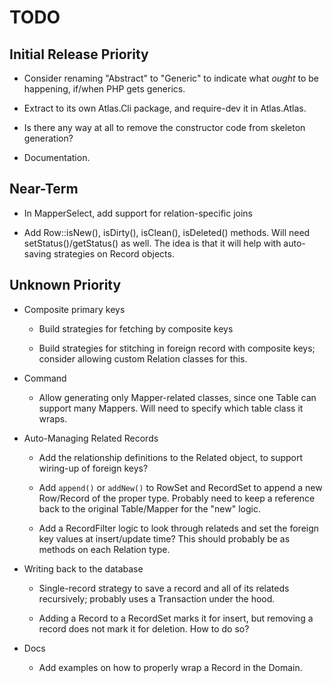 # TODO

## Initial Release Priority

- Consider renaming "Abstract" to "Generic" to indicate what *ought* to be happening, if/when PHP gets generics.

- Extract to its own Atlas.Cli package, and require-dev it in Atlas.Atlas.

- Is there any way at all to remove the constructor code from skeleton generation?

- Documentation.

## Near-Term

- In MapperSelect, add support for relation-specific joins

- Add Row::isNew(), isDirty(), isClean(), isDeleted() methods. Will need setStatus()/getStatus() as well. The idea is that it will help with auto-saving strategies on Record objects.

## Unknown Priority

- Composite primary keys

    - Build strategies for fetching by composite keys

    - Build strategies for stitching in foreign record with composite keys; consider allowing custom Relation classes for this.

- Command

    - Allow generating only Mapper-related classes, since one Table can support many Mappers. Will need to specify which table class it wraps.

- Auto-Managing Related Records

    - Add the relationship definitions to the Related object, to support wiring-up of foreign keys?

    - Add `append()` or `addNew()` to RowSet and RecordSet to append a new Row/Record of the proper type. Probably need to keep a reference back to the original Table/Mapper for the "new" logic.

    - Add a RecordFilter logic to look through relateds and set the foreign key values at insert/update time? This should probably be as methods on each Relation type.

- Writing back to the database

    - Single-record strategy to save a record and all of its relateds recursively; probably uses a Transaction under the hood.

    - Adding a Record to a RecordSet marks it for insert, but removing a record does not mark it for deletion. How to do so?

- Docs

    - Add examples on how to properly wrap a Record in the Domain.
